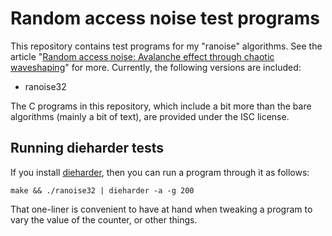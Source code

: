 Random access noise test programs
=================================

This repository contains test programs for my "ranoise" algorithms. See the article "[Random access noise: Avalanche effect through chaotic waveshaping](https://joelkp.frama.io/blog/ran-chaos-waveshape.html)" for more. Currently, the following versions are included:
 * ranoise32

The C programs in this repository, which include a bit more than the bare algorithms (mainly a bit of text), are provided under the ISC license.

Running dieharder tests
-----------------------

If you install [dieharder](https://webhome.phy.duke.edu/~rgb/General/dieharder.php), then you can run a program through it as follows:

```
make && ./ranoise32 | dieharder -a -g 200

```

That one-liner is convenient to have at hand when tweaking a program to vary the value of the counter, or other things.
